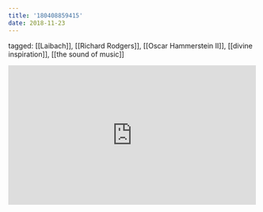 ```yaml
---
title: '180408859415'
date: 2018-11-23
---
```

tagged: [[Laibach]], [[Richard Rodgers]], [[Oscar Hammerstein II]], [[divine inspiration]], [[the sound of music]]
<iframe allow="accelerometer; autoplay; clipboard-write; encrypted-media; gyroscope; picture-in-picture" allowfullscreen="" frameborder="0" height="281" id="youtube_iframe" src="https://www.youtube.com/embed/5jqOSDq0Ssc?feature=oembed&amp;enablejsapi=1&amp;origin=https://safe.txmblr.com&amp;wmode=opaque" width="500"></iframe>